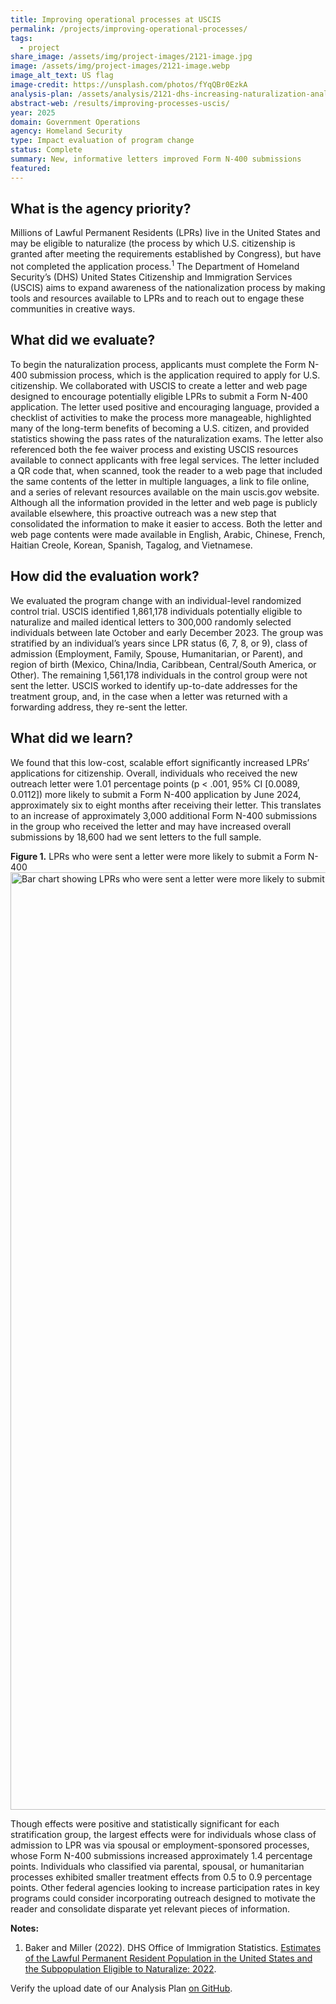 ```yaml
---
title: Improving operational processes at USCIS
permalink: /projects/improving-operational-processes/
tags:
  - project
share_image: /assets/img/project-images/2121-image.jpg
image: /assets/img/project-images/2121-image.webp
image_alt_text: US flag
image-credit: https://unsplash.com/photos/fYqQBr0EzkA
analysis-plan: /assets/analysis/2121-dhs-increasing-naturalization-analysis-plan-final.pdf
abstract-web: /results/improving-processes-uscis/
year: 2025
domain: Government Operations
agency: Homeland Security
type: Impact evaluation of program change
status: Complete
summary: New, informative letters improved Form N-400 submissions
featured:
---
```


## What is the agency priority? 
Millions of Lawful Permanent Residents (LPRs) live in the United States and may be eligible to naturalize (the process by which U.S. citizenship is granted after meeting the requirements established by Congress), but have not completed the application process.<sup>1</sup> The Department of Homeland Security’s (DHS) United States Citizenship and Immigration Services (USCIS) aims to expand awareness of the nationalization process by making tools and resources available to LPRs and to reach out to engage these communities in creative ways. 

## What did we evaluate?
To begin the naturalization process, applicants must complete the Form N-400 submission process, which is the application required to apply for U.S. citizenship. We collaborated with USCIS to create a letter and web page designed to encourage potentially eligible LPRs to submit a Form N-400 application. The letter used positive and encouraging language, provided a checklist of activities to make the process more manageable, highlighted many of the long-term benefits of becoming a U.S. citizen, and provided statistics showing the pass rates of the naturalization exams. The letter also referenced both the fee waiver process and existing USCIS resources available to connect applicants with free legal services. The letter included a QR code that, when scanned, took the reader to a web page that included the same contents of the letter in multiple languages, a link to file online, and a series of relevant resources available on the main uscis.gov website. Although all the information provided in the letter and web page is publicly available elsewhere, this proactive outreach was a new step that consolidated the information to make it easier to access. Both the letter and web page contents were made available in English, Arabic, Chinese, French, Haitian Creole, Korean, Spanish, Tagalog, and Vietnamese.

## How did the evaluation work?
We evaluated the program change with an individual-level randomized control trial. USCIS identified 1,861,178 individuals potentially eligible to naturalize and mailed identical letters to 300,000 randomly selected individuals between late October and early December 2023. The group was stratified by an individual’s years since LPR status (6, 7, 8, or 9), class of admission (Employment, Family, Spouse, Humanitarian, or Parent), and region of birth (Mexico, China/India, Caribbean, Central/South America, or Other). The remaining 1,561,178 individuals in the control group were not sent the letter. USCIS worked to identify up-to-date addresses for the treatment group, and, in the case when a letter was returned with a forwarding address, they re-sent the letter.

## What did we learn?
We found that this low-cost, scalable effort significantly increased LPRs’ applications for citizenship. Overall, individuals who received the new outreach letter were 1.01 percentage points (p < .001, 95% CI [0.0089, 0.0112]) more likely to submit a Form N-400 application by June 2024, approximately six to eight months after receiving their letter. This translates to an increase of approximately 3,000 additional Form N-400 submissions in the group who received the letter and may have increased overall submissions by 18,600 had we sent letters to the full sample.

<b>Figure 1.</b> LPRs who were sent a letter were more likely to submit a Form N-400
<img src="{{ '/assets/img/project-images/2121-fig-1.svg' | prepend: site.baseurl }}" alt="Bar chart showing LPRs who were sent a letter were more likely to submit a Form N-400" width="1500">

Though effects were positive and statistically significant for each stratification group, the largest effects were for individuals whose class of admission to LPR was via spousal or employment-sponsored processes, whose Form N-400 submissions increased approximately 1.4 percentage points. Individuals who classified via parental, spousal, or humanitarian processes exhibited smaller treatment effects from 0.5 to 0.9 percentage points. Other federal agencies looking to increase participation rates in key programs could consider incorporating outreach designed to motivate the reader and consolidate disparate yet relevant pieces of information. 

<b>Notes:</b>
1. Baker and Miller (2022). DHS Office of Immigration Statistics. <a class="usa-link usa-link--external" href="https://ohss.dhs.gov/sites/default/files/2023-12/2022_0920_plcy_lawful_permenent_resident_population_estimate_2022_0.pdf">Estimates of the Lawful Permanent Resident Population in the United States and the Subpopulation Eligible to Naturalize: 2022</a>.

Verify the upload date of our Analysis Plan <a class="usa-link usa-link--external" href="https://github.com/gsa-oes/office-of-evaluation-sciences/commits/master/assets/analysis/2121-dhs-increasing-naturalization-analysis-plan-final.pdf">on GitHub</a>.
